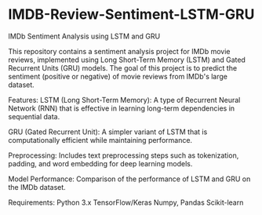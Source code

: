 # IMDB-Review-Sentiment-LSTM-GRU
IMDb Sentiment Analysis using LSTM and GRU

This repository contains a sentiment analysis project for IMDb movie reviews, implemented using Long Short-Term Memory (LSTM) and Gated Recurrent Units (GRU) models. The goal of this project is to predict the sentiment (positive or negative) of movie reviews from IMDb's large dataset.



Features:
LSTM (Long Short-Term Memory): A type of Recurrent Neural Network (RNN) that is effective in learning long-term dependencies in sequential data.


GRU (Gated Recurrent Unit): A simpler variant of LSTM that is computationally efficient while maintaining performance.


Preprocessing: Includes text preprocessing steps such as tokenization, padding, and word embedding for deep learning models.


Model Performance: Comparison of the performance of LSTM and GRU on the IMDb dataset.


Requirements:
Python 3.x
TensorFlow/Keras
Numpy, Pandas
Scikit-learn
